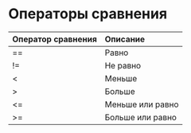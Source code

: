# Операторы сравнения

| Оператор сравнения | Описание |
| :--- | :--- |
| == | Равно |
| != | Не равно |
| &lt; | Меньше |
| &gt; | Больше |
| &lt;= | Меньше или равно |
| &gt;= | Больше или равно |



